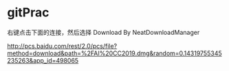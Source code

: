 # gitPrac

右键点击下面的连接，然后选择 Download By NeatDownloadManager

http://pcs.baidu.com/rest/2.0/pcs/file?method=download&path=%2FAI%20CC2019.dmg&random=0.14319755345235263&app_id=498065

